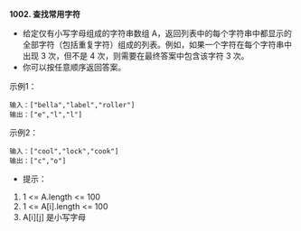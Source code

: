 **1002. 查找常用字符**
- 给定仅有小写字母组成的字符串数组 A，返回列表中的每个字符串中都显示的全部字符（包括重复字符）组成的列表。例如，如果一个字符在每个字符串中出现 3 次，但不是 4 次，则需要在最终答案中包含该字符 3 次。
- 你可以按任意顺序返回答案。

示例1：
```
输入：["bella","label","roller"]
输出：["e","l","l"]
```
示例2：
```
输入：["cool","lock","cook"]
输出：["c","o"]
```
- 提示：
1. 1 <= A.length <= 100
2. 1 <= A[i].length <= 100
3. A[i][j] 是小写字母